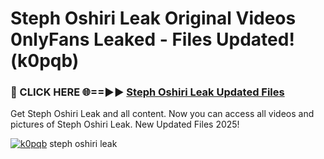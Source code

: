 # Steph Oshiri Leak Original Videos 0nlyFans Leaked - Files Updated! (k0pqb)

<h3>🔴 CLICK HERE 🌐==►► <a href="https://tinyurl.com/3hn5wdd3" rel="nofollow">Steph Oshiri Leak Updated Files</a></h3>

Get Steph Oshiri Leak and all content. Now you can access all videos and pictures of Steph Oshiri Leak. New Updated Files 2025!

[![k0pqb](https://i.imgur.com/4HnBqBT.gif)](https://tinyurl.com/3hn5wdd3)
steph oshiri leak